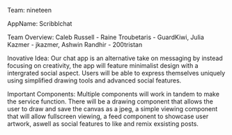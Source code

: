 Team: nineteen

AppName: Scribblchat

Team Overview:
Caleb Russell - 
Raine Troubetaris - GuardKiwi,
Julia Kazmer - jkazmer,
Ashwin Randhir - 200tristan

Inovative Idea:
Our chat app is an alternative take on messaging by instead focusing on creativity, 
the app will feature minimalist design with a intergrated social aspect. Users will be able to express themselves uniquely using simplified drawing tools and advanced social features.   

Important Components:
Multiple components will work in tandem to make the service function. There will be a drawing component that allows the user to draw and save the canvas as a jpeg, a simple viewing component that will allow fullscreen viewing, a feed component to showcase user artwork, aswell as social features to like and remix exsisting posts. 